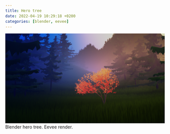 ```yaml
---
title: Hero tree
date: 2022-04-19 10:29:18 +0200
categories: [blender, eevee]
---
```


![Hero tree](/images/herotree.png)
Blender hero tree. Eevee render.
